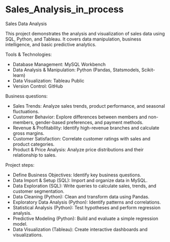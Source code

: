 # Sales_Analysis_in_process

Sales Data Analysis

This project demonstrates the analysis and visualization of sales data using SQL, Python, and Tableau. It covers data manipulation, business intelligence, and basic predictive analytics.

Tools & Technologies:
- Database Management: MySQL Workbench
- Data Analysis & Manipulation: Python (Pandas, Statsmodels, Scikit-learn)
- Data Visualization: Tableau Public
- Version Control: GitHub

Business questions:
- Sales Trends: Analyze sales trends, product performance, and seasonal fluctuations.
- Customer Behavior: Explore differences between members and non-members, gender-based preferences, and payment methods.
- Revenue & Profitability: Identify high-revenue branches and calculate gross margins.
- Customer Satisfaction: Correlate customer ratings with sales and product categories.
- Product & Price Analysis: Analyze price distributions and their relationship to sales.

Project steps:
- Define Business Objectives: Identify key business questions.
- Data Import & Setup (SQL): Import and organize data in MySQL.
- Data Exploration (SQL): Write queries to calculate sales, trends, and customer segmentation.
- Data Cleaning (Python): Clean and transform data using Pandas.
- Exploratory Data Analysis (Python): Identify patterns and correlations.
- Statistical Analysis (Python): Test hypotheses and perform regression analysis.
- Predictive Modeling (Python): Build and evaluate a simple regression model.
- Data Visualization (Tableau): Create interactive dashboards and visualizations.
